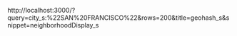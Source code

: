 http://localhost:3000/?query=city_s:%22SAN%20FRANCISCO%22&rows=200&title=geohash_s&snippet=neighborhoodDisplay_s
